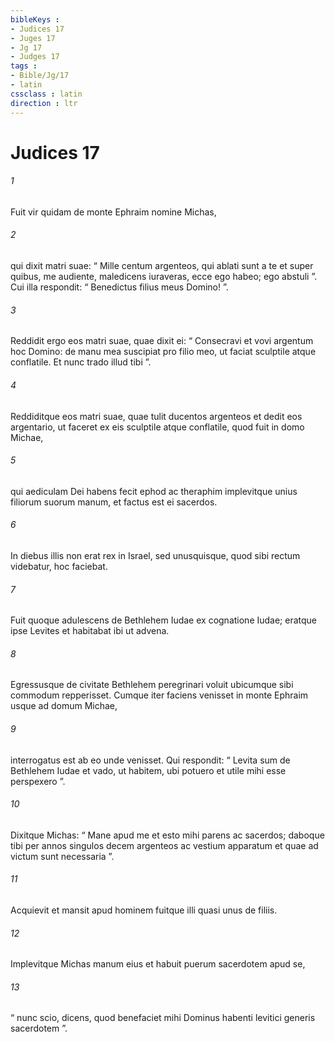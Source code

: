 ```yaml
---
bibleKeys : 
- Judices 17
- Juges 17
- Jg 17
- Judges 17
tags : 
- Bible/Jg/17
- latin
cssclass : latin
direction : ltr
---
```


# Judices 17

###### 1
Fuit vir quidam de monte Ephraim nomine Michas, 
###### 2
qui dixit matri suae: “ Mille centum argenteos, qui ablati sunt a te et super quibus, me audiente, maledicens iuraveras, ecce ego habeo; ego abstuli ”. Cui illa respondit: “ Benedictus filius meus Domino! ”. 
###### 3
Reddidit ergo eos matri suae, quae dixit ei: “ Consecravi et vovi argentum hoc Domino: de manu mea suscipiat pro filio meo, ut faciat sculptile atque conflatile. Et nunc trado illud tibi ”. 
###### 4
Reddiditque eos matri suae, quae tulit ducentos argenteos et dedit eos argentario, ut faceret ex eis sculptile atque conflatile, quod fuit in domo Michae, 
###### 5
qui aediculam Dei habens fecit ephod ac theraphim implevitque unius filiorum suorum manum, et factus est ei sacerdos. 
###### 6
In diebus illis non erat rex in Israel, sed unusquisque, quod sibi rectum videbatur, hoc faciebat. 
###### 7
Fuit quoque adulescens de Bethlehem Iudae ex cognatione Iudae; eratque ipse Levites et habitabat ibi ut advena. 
###### 8
Egressusque de civitate Bethlehem peregrinari voluit ubicumque sibi commodum repperisset. Cumque iter faciens venisset in monte Ephraim usque ad domum Michae, 
###### 9
interrogatus est ab eo unde venisset. Qui respondit: “ Levita sum de Bethlehem Iudae et vado, ut habitem, ubi potuero et utile mihi esse perspexero ”. 
###### 10
Dixitque Michas: “ Mane apud me et esto mihi parens ac sacerdos; daboque tibi per annos singulos decem argenteos ac vestium apparatum et quae ad victum sunt necessaria ”. 
###### 11
Acquievit et mansit apud hominem fuitque illi quasi unus de filiis. 
###### 12
Implevitque Michas manum eius et habuit puerum sacerdotem apud se, 
###### 13
“ nunc scio, dicens, quod benefaciet mihi Dominus habenti levitici generis sacerdotem ”.
